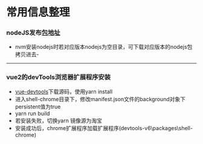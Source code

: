 # 常用信息整理
### nodeJS发布[包地址](https://nodejs.org/download/release/v18.18.0/)
  - nvm安装nodejs时若对应版本nodejs为空目录，可下载对应版本的nodejs包拷贝进去-
------------------------------------
### vue2的devTools浏览器扩展程序安装
  - [vue-devtools](https://bgithub.xyz/vuejs/devtools)下载源码，使用yarn install
  - 进入shell-chrome目录下，修改manifest.json文件的background对象下persistent值为true
  - yarn run build
  - 若安装失败，切换yarn 镜像源为淘宝
  - 安装成功后，chrome扩展程序加载扩展程序(devtools-v6\packages\shell-chrome)
